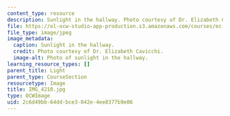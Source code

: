 ```yaml
---
content_type: resource
description: Sunlight in the hallway. Photo courtesy of Dr. Elizabeth Cavicchi.
file: https://ol-ocw-studio-app-production.s3.amazonaws.com/courses/ec-050-recreate-experiments-from-history-inform-the-future-from-the-past-galileo-january-iap-2010/2c6d49bb64ddbce3042e4ee8377b9e06_IMG_4210.jpg
file_type: image/jpeg
image_metadata:
  caption: Sunlight in the hallway.
  credit: Photo courtesy of Dr. Elizabeth Cavicchi.
  image-alt: Photo of sunlight in the hallway.
learning_resource_types: []
parent_title: Light
parent_type: CourseSection
resourcetype: Image
title: IMG_4210.jpg
type: OCWImage
uid: 2c6d49bb-64dd-bce3-042e-4ee8377b9e06
---
```

